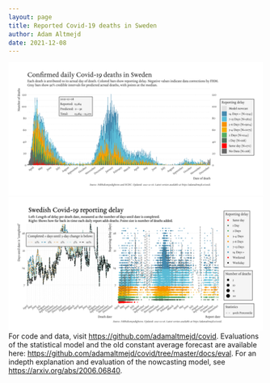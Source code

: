 ```yaml
---
layout: page
title: Reported Covid-19 deaths in Sweden
author: Adam Altmejd
date: 2021-12-08
---
```


![Graph of Swedish Covid-19 deaths with reporting delay.](deaths_lag_sweden_2021-12-08.png "Swedish Covid-19 deaths.")
![Graph of Swedish Covid-19 reporting delay in daily deaths.](lag_trend_sweden_2021-12-08.png "Trend in Swedish Covid-19 mortality reporting delay.")
For code and data, visit <https://github.com/adamaltmejd/covid>.
Evaluations of the statistical model and the old constant average forecast are available here: <https://github.com/adamaltmejd/covid/tree/master/docs/eval>.
For an indepth explanation and evaluation of the nowcasting model, see <https://arxiv.org/abs/2006.06840>.
